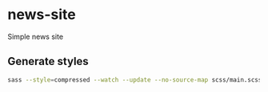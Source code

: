 # news-site

Simple news site

## Generate styles

```bash
sass --style=compressed --watch --update --no-source-map scss/main.scss:static/styles/main.css
```

